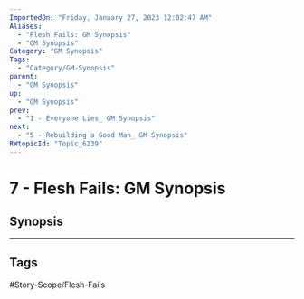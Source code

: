 ```yaml
---
ImportedOn: "Friday, January 27, 2023 12:02:47 AM"
Aliases:
  - "Flesh Fails: GM Synopsis"
  - "GM Synopsis"
Category: "GM Synopsis"
Tags:
  - "Category/GM-Synopsis"
parent:
  - "GM Synopsis"
up:
  - "GM Synopsis"
prev:
  - "1 - Everyone Lies_ GM Synopsis"
next:
  - "5 - Rebuilding a Good Man_ GM Synopsis"
RWtopicId: "Topic_6239"
---
```

# 7 - Flesh Fails: GM Synopsis
## Synopsis

---
## Tags
#Story-Scope/Flesh-Fails

